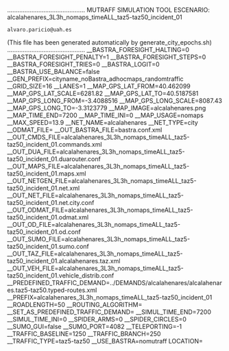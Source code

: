 .............................................
    MUTRAFF SIMULATION TOOL
    ESCENARIO: alcalahenares_3L3h_nomaps_timeALL_taz5-taz50_incident_01

    alvaro.paricio@uah.es
(This file has been generated automatically by generate_city_epochs.sh)
.............................................
__BASTRA_FORESIGHT_HALTING=0
__BASTRA_FORESIGHT_PENALTY=1
__BASTRA_FORESIGHT_STEPS=0
__BASTRA_FORESIGHT_TRIES=0
__BASTRA_LOGIT=0
__BASTRA_USE_BALANCE=false
__GEN_PREFIX=cityname_noBastra_adhocmaps_randomtraffic
__GRID_SIZE=16
__LANES=1
__MAP_GPS_LAT_FROM=40.462099
__MAP_GPS_LAT_SCALE=6281.82
__MAP_GPS_LAT_TO=40.5187581
__MAP_GPS_LONG_FROM=-3.4088516
__MAP_GPS_LONG_SCALE=8087.43
__MAP_GPS_LONG_TO=-3.3123779
__MAP_IMAGE=alcalahenares.png
__MAP_TIME_END=7200
__MAP_TIME_INI=0
__MAP_USAGE=nomaps
__MAX_SPEED=13.9
__NET_NAME=alcalahenares
__NET_TYPE=city
__ODMAT_FILE=
__OUT_BASTRA_FILE=bastra.conf.xml
__OUT_CMDS_FILE=alcalahenares_3L3h_nomaps_timeALL_taz5-taz50_incident_01.commands.xml
__OUT_DUA_FILE=alcalahenares_3L3h_nomaps_timeALL_taz5-taz50_incident_01.duarouter.conf
__OUT_MAPS_FILE=alcalahenares_3L3h_nomaps_timeALL_taz5-taz50_incident_01.maps.xml
__OUT_NETGEN_FILE=alcalahenares_3L3h_nomaps_timeALL_taz5-taz50_incident_01.net.xml
__OUT_NET_FILE=alcalahenares_3L3h_nomaps_timeALL_taz5-taz50_incident_01.net.city.conf
__OUT_ODMAT_FILE=alcalahenares_3L3h_nomaps_timeALL_taz5-taz50_incident_01.odmat.xml
__OUT_OD_FILE=alcalahenares_3L3h_nomaps_timeALL_taz5-taz50_incident_01.od.conf
__OUT_SUMO_FILE=alcalahenares_3L3h_nomaps_timeALL_taz5-taz50_incident_01.sumo.conf
__OUT_TAZ_FILE=alcalahenares_3L3h_nomaps_timeALL_taz5-taz50_incident_01.alcalahenares.taz.xml
__OUT_VEH_FILE=alcalahenares_3L3h_nomaps_timeALL_taz5-taz50_incident_01.vehicle_distrib.conf
__PREDEFINED_TRAFFIC_DEMAND=../DEMANDS/alcalahenares/alcalahenares.taz5-taz50.typed-routes.xml
__PREFIX=alcalahenares_3L3h_nomaps_timeALL_taz5-taz50_incident_01
__ROADLENGTH=50
__ROUTING_ALGORITHM=
__SET_AS_PREDEFINED_TRAFFIC_DEMAND=
__SIMUL_TIME_END=7200
__SIMUL_TIME_INI=0
__SPIDER_ARMS=0
__SPIDER_CIRCLES=0
__SUMO_GUI=false
__SUMO_PORT=4082
__TELEPORTING=-1
__TRAFFIC_BASELINE=1250
__TRAFFIC_BRANCH=250
__TRAFFIC_TYPE=taz5-taz50
__USE_BASTRA=nomutraff
LOCATION=    <location netOffset="-465343.12,-4479111.07" convBoundary="0.00,0.00,8087.43,6281.82" origBoundary="-3.408842,40.462103,-3.312420,40.518754" projParameter="+proj=utm +zone=30 +ellps=WGS84 +datum=WGS84 +units=m +no_defs"/>

